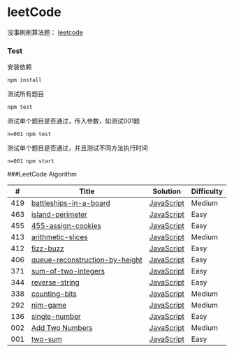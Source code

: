 # leetCode
没事刷刷算法题： [leetcode](https://leetcode.com/problemset/algorithms/)

### Test
安装依赖
```
npm install
```
测试所有题目
```
npm test
```
测试单个题目是否通过，传入参数，如测试001题
```
n=001 npm test
```
测试单个题目是否通过，并且测试不同方法执行时间
```
n=001 npm start
```

###LeetCode Algorithm

| # | Title | Solution | Difficulty |
|---| ----- | -------- | ---------- |
|419|[battleships-in-a-board](https://leetcode.com/problems/battleships-in-a-board/)| [JavaScript](./problems/419-battleships-in-a-board/index.js)|Medium|
|463|[island-perimeter](https://leetcode.com/problems/island-perimeter/)| [JavaScript](./problems/463-island-perimeter/index.js)|Easy|
|455|[455-assign-cookies](https://oj.leetcode.com/problems/assign-cookies/)| [JavaScript](./problems/455-assign-cookies/index.js)|Easy|
|413|[arithmetic-slices](https://leetcode.com/problems/arithmetic-slices/)| [JavaScript](./problems/413-arithmetic-slices/index.js)|Medium|
|412|[fizz-buzz](https://leetcode.com/problems/fizz-buzz/)| [JavaScript](./problems/412-fizz-buzz/index.js)|Easy|
|406|[queue-reconstruction-by-height](https://leetcode.com/problems/queue-reconstruction-by-height/)| [JavaScript](./problems/406-queue-reconstruction-by-height/index.js)|Easy|
|371|[sum-of-two-integers](https://leetcode.com/problems/sum-of-two-integers/)| [JavaScript](./problems/371-sum-of-two-integers/index.js)|Easy|
|344|[reverse-string](https://leetcode.com/problems/reverse-string/)| [JavaScript](./problems/344-reverse-string/index.js)|Easy|
|338|[counting-bits](https://leetcode.com/problems/counting-bits/)| [JavaScript](./problems/338-counting-bits/index.js)|Medium|
|292|[nim-game](https://leetcode.com/problems/nim-game/)| [JavaScript](./problems/292-nim-game/index.js)|Medium|
|136|[single-number](https://leetcode.com/problems/single-number/)| [JavaScript](./problems/136-single-number/index.js)|Easy|
|002|[Add Two Numbers](https://oj.leetcode.com/problems/counting-bits/)| [JavaScript](./problems/338-counting-bits/index.js)|Medium|
|001|[two-sum](https://oj.leetcode.com/problems/two-sum/)| [JavaScript](./problems/001-two-num/index.js)|Easy|
